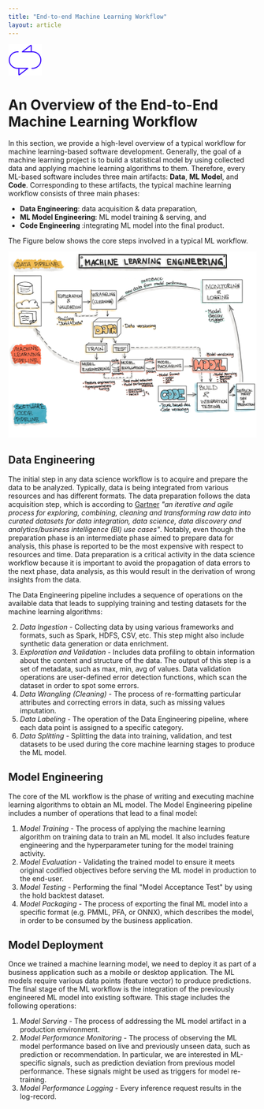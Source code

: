```yaml
---
title: "End-to-end Machine Learning Workflow"
layout: article
---
```

<img class="article__icon" src="/assets/icons/Icon__Lifecycle.svg" alt="Icon of an eye">

# An Overview of the End-to-End Machine Learning Workflow

In this section, we provide a high-level overview of a typical workflow for machine learning-based software development.
Generally, the goal of a machine learning project is to build a statistical model by using collected data and applying machine learning algorithms to them.
Therefore, every ML-based software includes three main artifacts: **Data**, **ML Model**, and **Code**. 
Corresponding to these artifacts, the typical machine learning workflow consists of three main phases: 

+ **Data Engineering**: data acquisition & data preparation, 
+ **ML Model Engineering**: ML model training & serving, and  
+ **Code Engineering** :integrating ML model into the final product.

The Figure below shows the core steps involved in a typical ML workflow.

<img src="../img/ml-engineering.jpg" alt="Machine Learning Engineering" width="800"/>


## Data Engineering

The initial step in any data science workflow is to acquire and prepare the data to be analyzed.
Typically, data is being integrated from various resources and has different formats.
The data preparation follows the data acquisition step, which is according to [Gartner](https://www.gartner.com/en/documents/3906957/market-guide-for-data-preparation-tools) *"an iterative and agile process for exploring, combining, cleaning and transforming raw data into curated datasets for data integration, data science, data discovery and analytics/business intelligence (BI) use cases"*.
Notably, even though the preparation phase is an intermediate phase aimed to prepare data for analysis, this phase is reported to be the most expensive with respect to resources and time.
Data preparation is a critical activity in the data science workflow because it is important to avoid the propagation of data errors to the next phase, data analysis, as this would result in the derivation of wrong insights from the data.

The Data Engineering pipeline includes a sequence of operations on the available data that leads to supplying training and testing datasets for the machine learning algorithms:

2. *Data Ingestion* - Collecting data by using various frameworks and formats, such as Spark, HDFS, CSV, etc. This step might also include synthetic data generation or data enrichment.
2. *Exploration and Validation* - Includes data profiling to obtain information about the content and structure of the data. The output of this step is a set of metadata, such as max, min, avg of values. Data validation operations are user-defined error detection functions, which scan the dataset in order to spot some errors.
3. *Data Wrangling (Cleaning)* - The process of re-formatting particular attributes and correcting errors in data, such as missing values imputation.
4. *Data Labeling* - The operation of the Data Engineering pipeline, where each data point is assigned to a specific category.
5. *Data Splitting* - Splitting the data into training, validation, and test datasets to be used during the core machine learning stages to produce the ML model.

## Model Engineering

The core of the ML workflow is the phase of writing and executing machine learning algorithms to obtain an ML model. The Model Engineering pipeline includes a number of operations that lead to a final model:
1. *Model Training* - The process of applying the machine learning algorithm on training data to train an ML model. It also includes feature engineering and the hyperparameter tuning for the model training activity.
2. *Model Evaluation* - Validating the trained model to ensure it meets original codified objectives before serving the ML model in production to the end-user.
3. *Model Testing* - Performing the final "Model Acceptance Test" by using the hold backtest dataset.
4. *Model Packaging* - The process of exporting the final ML model into a specific format (e.g. PMML, PFA, or ONNX), which describes the model, in order to be consumed by the business application.


## Model Deployment

Once we trained a machine learning model, we need to deploy it as part of a business application such as a mobile or desktop application.
The ML models require various data points (feature vector) to produce predictions.
The final stage of the ML workflow is the integration of the previously engineered ML model into existing software.
This stage includes the following operations:

1. *Model Serving* - The process of addressing the ML model artifact in a production environment.
2. *Model Performance Monitoring* - The process of observing the ML model performance based on live and previously unseen data, such as prediction or recommendation. In particular, we are interested in ML-specific signals, such as prediction deviation from previous model performance. These signals might be used as triggers for model re-training.
3. *Model Performance Logging* - Every inference request results in the log-record.



